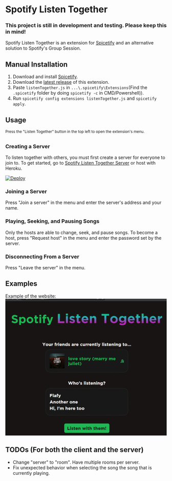 # Spotify Listen Together
### This project is still in development and testing. Please keep this in mind!
Spotify Listen Together is an extension for [Spicetify](https://spicetify.app/) and an alternative solution to Spotify's Group Session.

## Manual Installation
1. Download and install [Spicetify](https://spicetify.app/docs/getting-started/installation).
2. Download the [latest release](https://github.com/FlafyDev/spotify-listen-together/releases/latest) of this extension.
3. Paste `listenTogether.js` in `...\.spicetify\Extensions`(Find the `.spicetify` folder by doing `spicetify -c` in CMD/Powershell)).
4. Run `spicetify config extensions listenTogether.js` and `spicetify apply`.

## Usage
<sup>Press the "Listen Together" button in the top left to open the extension's menu.</sup>

### Creating a Server
To listen together with others, you must first create a server for everyone to join to.
To get started, go to [Spotify Listen Together Server](https://github.com/FlafyDev/spotify-listen-together-server) or host with Heroku.

[![Deploy](https://www.herokucdn.com/deploy/button.svg)](https://heroku.com/deploy?template=https://github.com/FlafyDev/spotify-listen-together-server)

### Joining a Server
Press "Join a server" in the menu and enter the server's address and your name.

### Playing, Seeking, and Pausing Songs
Only the hosts are able to change, seek, and pause songs. To become a host, press "Request host" in the menu and enter the password set by the server.

### Disconnecting From a Server
Press "Leave the server" in the menu.

## Examples
Example of the website:
![Website](examples/web.png)

## TODOs (For both the client and the server)
- Change "server" to "room". Have multiple rooms per server.
- Fix unexpected behavior when selecting the song the song that is currently playing.
